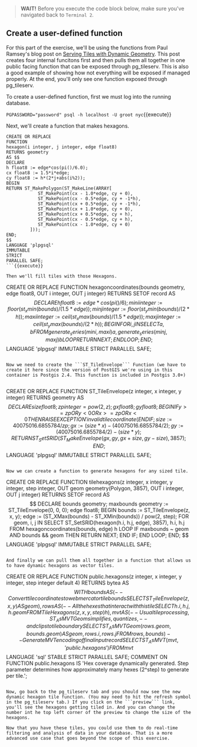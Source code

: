 >**WAIT!** Before you execute the code block below, make sure you've navigated back to ```Terminal 2```. 

## Create a user-defined function

For this part of the exercise, we'll be using the functions from Paul Ramsey's blog post on [Serving Tiles with Dynamic Geometry](https://info.crunchydata.com/blog/tile-serving-with-dynamic-geometry). This post creates four internal funcitons first and then pulls them all together in one public facing function that can be exposed through pg_tileserv. This is also a good example of showing how not everything will be exposed if managed properly. At the end, you'll only see one function exposed through pg_tileserv. 

To create a user-defined function, first we must log into the running database.

```PGPASSWORD="password" psql -h localhost -U groot nyc```{{execute}}


Next, we'll create a function that makes hexagons.

```
CREATE OR REPLACE 
FUNCTION 
hexagon(i integer, j integer, edge float8) 
RETURNS geometry 
AS $$ 
DECLARE 
h float8 := edge*cos(pi()/6.0); 
cx float8 := 1.5*i*edge; 
cy float8 := h*(2*j+abs(i%2)); 
BEGIN 
RETURN ST_MakePolygon(ST_MakeLine(ARRAY[ 
            ST_MakePoint(cx - 1.0*edge, cy + 0), 
            ST_MakePoint(cx - 0.5*edge, cy + -1*h), 
            ST_MakePoint(cx + 0.5*edge, cy + -1*h), 
            ST_MakePoint(cx + 1.0*edge, cy + 0), 
            ST_MakePoint(cx + 0.5*edge, cy + h), 
            ST_MakePoint(cx - 0.5*edge, cy + h), 
            ST_MakePoint(cx - 1.0*edge, cy + 0) 
         ])); 
END; 
$$ 
LANGUAGE 'plpgsql' 
IMMUTABLE 
STRICT 
PARALLEL SAFE;
```{{execute}}

Then we'll fill tiles with those Hexagons.

```
CREATE OR REPLACE 
FUNCTION hexagoncoordinates(bounds geometry, edge float8, 
                            OUT i integer, OUT j integer) 
RETURNS SETOF record 
AS $$ 
    DECLARE 
        h float8 := edge*cos(pi()/6); 
        mini integer := floor(st_xmin(bounds) / (1.5*edge)); 
        minj integer := floor(st_ymin(bounds) / (2*h)); 
        maxi integer := ceil(st_xmax(bounds) / (1.5*edge)); 
        maxj integer := ceil(st_ymax(bounds) / (2*h)); 
    BEGIN 
    FOR i, j IN 
    SELECT a, b 
    FROM generate_series(mini, maxi) a, 
         generate_series(minj, maxj) b 
    LOOP 
       RETURN NEXT; 
    END LOOP; 
    END; 
$$
LANGUAGE 'plpgsql' 
IMMUTABLE 
STRICT 
PARALLEL SAFE;
```{{execute}}

Now we need to create the ```ST_TileEnvelope``` Function (we have to create it here since the version of PostGIS we're using in this container is Postgis 2.4. This function is included in Postgis 3.0+)


```
CREATE OR REPLACE
FUNCTION ST_TileEnvelope(z integer, x integer, y integer)
RETURNS geometry
AS $$
  DECLARE
    size float8;
    zp integer = pow(2, z);
    gx float8;
    gy float8;
  BEGIN
    IF y >= zp OR y < 0 OR x >= zp OR x < 0 THEN
        RAISE EXCEPTION 'invalid tile coordinate (%, %, %)', z, x, y;
    END IF;
    size := 40075016.6855784 / zp;
    gx := (size * x) - (40075016.6855784/2);
    gy := (40075016.6855784/2) - (size * y);
    RETURN ST_SetSRID(ST_MakeEnvelope(gx, gy, gx + size, gy - size), 3857);
  END;
$$
LANGUAGE 'plpgsql'
IMMUTABLE
STRICT
PARALLEL SAFE;
```{{execute}}

Now we can create a function to generate hexagons for any sized tile.

```
CREATE OR REPLACE 
FUNCTION tilehexagons(z integer, x integer, y integer, step integer, 
                      OUT geom geometry(Polygon, 3857), OUT i integer, OUT j integer) 
RETURNS SETOF record 
AS $$ 
    DECLARE 
        bounds geometry; 
        maxbounds geometry := ST_TileEnvelope(0, 0, 0); 
        edge float8; 
    BEGIN 
    bounds := ST_TileEnvelope(z, x, y); 
    edge := (ST_XMax(bounds) - ST_XMin(bounds)) / pow(2, step); 
    FOR geom, i, j IN 
    SELECT ST_SetSRID(hexagon(h.i, h.j, edge), 3857), h.i, h.j 
    FROM hexagoncoordinates(bounds, edge) h 
    LOOP 
       IF maxbounds ~ geom AND bounds && geom THEN 
            RETURN NEXT; 
         END IF; 
     END LOOP; 
     END; 
$$ 
LANGUAGE 'plpgsql' 
IMMUTABLE 
STRICT 
PARALLEL SAFE;
```{{execute}}

And finally we can pull them all together in a function that allows us to have dynamic hexagons as vector tiles.

```
CREATE OR REPLACE 
FUNCTION public.hexagons(z integer, x integer, y integer, step integer default 4) 
RETURNS bytea 
AS $$ 
WITH 
bounds AS ( 
    -- Convert tile coordinates to web mercator tile bounds 
    SELECT ST_TileEnvelope(z, x, y) AS geom  
 ),
 rows AS (
    -- All the hexes that interact with this tile 
    SELECT h.i, h.j, h.geom 
    FROM TileHexagons(z, x, y, step) h 
 ), 
 mvt AS ( 
     -- Usual tile processing, ST_AsMVTGeom simplifies, quantizes, 
     -- and clips to tile boundary 
    SELECT ST_AsMVTGeom(rows.geom, bounds.geom) AS geom, 
           rows.i, rows.j 
    FROM rows, bounds 
) 
-- Generate MVT encoding of final input record 
SELECT ST_AsMVT(mvt, 'public.hexagons') FROM mvt 
$$ 
LANGUAGE 'sql' 
STABLE 
STRICT 
PARALLEL SAFE; 
COMMENT ON FUNCTION public.hexagons IS 'Hex coverage dynamically generated. Step parameter determines how approximately many hexes (2^step) to generate per tile.';
```{{execute}}

Now, go back to the pg_tileserv tab and you should now see the new dynamic hexagon tile function. (You may need to hit the refresh symbol in the pg_tileserv tab.) If you click on the ```preview``` link, you'll see the hexagons getting tiled in. And you can change the number int he top left corner of the preview to change the size of the hexagons.

Now that you have these tiles, you could use them to do real-time filtering and analysis of data in your database. That is a more advanced use case that goes beyond the scope of this exercise.

